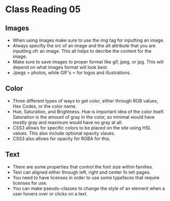 # Class Reading 05

## Images
- When using images make sure to use the img tag for inputting an image. 
- Always specifiy the src of an image and the alt attribute that you are inputting ofr an image. This all helps to decribe the content for the image.
- Make sure to save images to proper format like gif, jpeg, or jpg. This will depend on what images format will look best.
- Jpegs = photos, while GIF's = for logos and illustrations. 

## Color 
- Three different types of ways to get color, either through RGB values, Hex Codes, or the color name.
- Hue, Saturation, and Brightness. Hue is important idea of the color itself. Saturation is the amount of gray in the color, so minimal would have mostly gray and maximum would have no gray at all.
- CSS3 allows for specific colors to be placed on the site using HSL values. This also include optional opacity vlaues.
- CSS3 also allows for opacity for RGBA for this.

## Text 
- There are some properties that control the font size within families. 
- Text can aligned either through left, right and center fo teh pages. 
- You need to have licenses in order to use some typefaces that require licenses for use.
- You can make pseudo-classes to change the style of an element when a user hovers over or clicks on a text.
